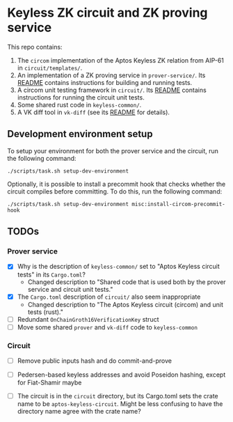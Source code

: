 # Keyless ZK circuit and ZK proving service

This repo contains:
1. The `circom` implementation of the Aptos Keyless ZK relation from AIP-61 in `circuit/templates/`.
2. An implementation of a ZK proving service in `prover-service/`. Its
   [README](./prover-service/README.md) contains instructions for building
   and running tests.
3. A circom unit testing framework in `circuit/`. Its
   [README](./circuit/README.md) contains instructions for running the
   circuit unit tests.
4. Some shared rust code in `keyless-common/`.
5. A VK diff tool in `vk-diff` (see its [README](/vk-diff) for details).

## Development environment setup

To setup your environment for both the prover service and the circuit, run
the following command:

```
./scripts/task.sh setup-dev-environment
```

Optionally, it is possible to install a precommit hook that checks whether
the circuit compiles before committing. To do this, run the following
command:

```
./scripts/task.sh setup-dev-environment misc:install-circom-precommit-hook
```

## TODOs

### Prover service

 - [x] Why is the description of `keyless-common/` set to "Aptos Keyless circuit tests" in its `Cargo.toml`?
   - Changed description to "Shared code that is used both by the prover service and circuit unit tests."
 - [x] The `Cargo.toml` description of `circuit/` also seem inappropriate
   - Changed description to "The Aptos Keyless circuit (circom) and unit tests (rust)."
 - [ ] Redundant `OnChainGroth16VerificationKey` struct
 - [ ] Move some shared `prover` and `vk-diff` code to `keyless-common`

### Circuit

 - [ ] Remove public inputs hash and do commit-and-prove
 - [ ] Pedersen-based keyless addresses and avoid Poseidon hashing, except for Fiat-Shamir maybe
 - [ ] The circuit is in the `circuit` directory, but its Cargo.toml sets
       the crate name to be `aptos-keyless-circuit`. Might be less
       confusing to have the directory name agree with the crate name?

